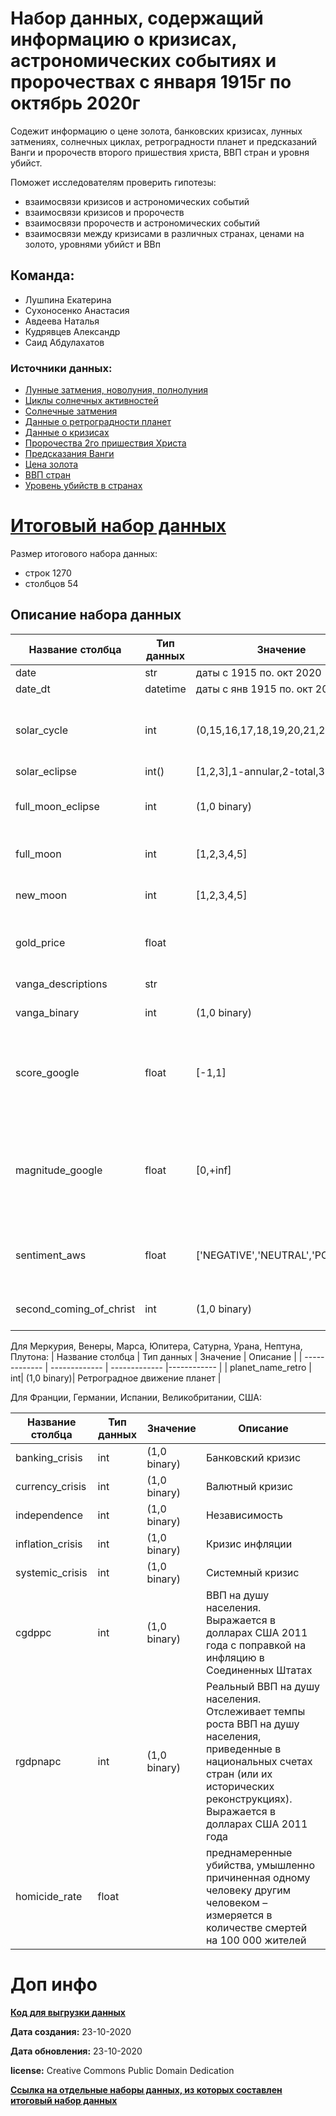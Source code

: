 # Набор данных, содержащий информацию о кризисах, астрономических событиях и пророчествах с января 1915г по октябрь 2020г
Содежит информацию о цене золота, банковских кризисах, лунных затмениях, солнечных циклах, ретроградности планет и предсказаний Ванги и пророчеств второго пришествия христа, ВВП стран и уровня убийст.

Поможет исследователям проверить гипотезы:
- взаимосвязи кризисов и астрономических событий
- взаимосвязи кризисов и пророчеств 
- взаимосвязи пророчеств и астрономических событий
- взаимосвязи между кризисами в различных странах, ценами на золото, уровнями убийст и ВВп

## Команда:
- Лушпина Екатерина
- Сухоносенко Анастасия
- Авдеева Наталья
- Кудрявцев Александр
- Саид Абдулахатов


### Источники данных:

* [Лунные затмения, новолуния, полнолуния](https://rhodesmill.org/pyephem/)
* [Циклы солнечных активностей](https://en.wikipedia.org/wiki/List_of_solar_cycles)
* [Солнечные затмения](https://eclipse.gsfc.nasa.gov/SEsearch/SEsearch.php)
* [Данные о ретроградности планет](https://ru.astro-seek.com/retrogradnye-planety-astro-kalendar-1925)
* [Данные о кризисах](https://www.hbs.edu/behavioral-finance-and-financial-stability/data/Pages/global.aspx)
* [Пророчества 2го пришествия Христа](https://en.wikipedia.org/wiki/Predictions_and_claims_for_the_Second_Coming_of_Christ)
* [Предсказания Ванги](http://www.vizagchemical.com/blog/list-baba-vanga-predictions-info-chemical-man)
* [Цена золота](https://www.macrotrends.net/1333/historical-gold-prices-100-year-chart)
* [ВВП стран](https://www.rug.nl/ggdc/historicaldevelopment/maddison)
* [Уровень убийств в странах](http://www.cgeh.nl/data#homicide)


# [Итоговый набор данных](https://github.com/NeznaikanaLune/MISIS_DS_Masters_degree_2020/blob/master/internal_competitions/01_semester/misis_dataton2020/data_storage/astro_crisis_predictions_set.csv)
Размер итогового набора данных:
- строк 1270
- столбцов 54

## Описание набора данных

| Название столбца  | Тип данных |  Значение |  Описание |
| ------------- | ------------- | ------------- |------------ |
| date  | str  |даты с 1915 по. окт 2020   |  |
| date_dt  | datetime  |даты с янв 1915 по. окт 2020   |  |
| solar_cycle  | int  |(0,15,16,17,18,19,20,21,22,23,24) | Циклы солнечной активности. 0 -нет цикла, [15:24] - номер цикла  |
| solar_eclipse | int()|[1,2,3],1-annular,2-total,3-hybrid|![](https://miro.medium.com/max/886/1*4r-zzhll42AeSyc1vqCykQ.jpeg)|
| full_moon_eclipse  | int |(1,0 binary)  | Полные лунные затмения.1-затмений,0-нет затемения |
| full_moon  | int |[1,2,3,4,5]| Количество полнолуний в месяце |
| new_moon  | int| [1,2,3,4,5]  | Количество новолуний в месяце |
| gold_price  | float| | Цена золота (с поправкой на инфляцию)за унцию|
| vanga_descriptions  | str| | Предсказания Ванги  |
| vanga_binary  | int| (1,0 binary) | Предсказания Ванги  |
| score_google  | float| [-1,1] | Google Cloud Natural Language API общая оценка эмоциональности -1 негативное,0 нейтрально, 1 позитивно  |
| magnitude_google  | float| [0,+inf] | Google Cloud Natural Language API указывает на общую силу эмоций (как положительных, так и отрицательных)  |
| sentiment_aws  | float| ['NEGATIVE','NEUTRAL','POSITIVE'] | Amazon Language API категориальная оценка эмоциональности|
| second_coming_of_christ | int| (1,0 binary)|Предсказания 2го пришествия Христа  |


Для Меркурия, Венеры, Марса, Юпитера, Сатурна, Урана, Нептуна, Плутона:
| Название столбца  | Тип данных |  Значение |  Описание |
| ------------- | ------------- | ------------- |------------ |
| planet_name_retro  | int| (1,0 binary)| Ретроградное движение планет |


Для  Франции, Германии, Испании, Великобритании, США:

| Название столбца  | Тип данных |  Значение |  Описание |
| ------------- | ------------- | ------------- |------------ |
| banking_crisis  | int|(1,0 binary)| Банковский кризис  |
| currency_crisis  | int|(1,0 binary)| Валютный кризис  |
| independence  | int|(1,0 binary) | Независимость  |
| inflation_crisis  | int|(1,0 binary) | Кризис инфляции  |
| systemic_crisis  | int|(1,0 binary)| Системный кризис  |
| cgdppc  | int|(1,0 binary)|  ВВП на душу населения. Выражается в долларах США 2011 года с поправкой на инфляцию в Соединенных Штатах |
| rgdpnapc  | int|(1,0 binary)| Реальный ВВП на душу населения. Отслеживает темпы роста ВВП на душу населения, приведенные в национальных счетах стран (или их исторических реконструкциях). Выражается в долларах США 2011 года|
| homicide_rate  | float||  преднамеренные убийства, умышленно причиненная одному человеку другим человеком – измеряется в количестве смертей на 100 000 жителей |

# Доп инфо

[**Код для выгрузки данных**](https://github.com/NeznaikanaLune/misis_dataton2020/blob/main/data_storage/Nostradamus%20.ipynb)

<p><b>Дата создания:</b>  23-10-2020</p>
<p><b>Дата обновления:</b> 23-10-2020</p>

<b>license:</b> Creative Commons Public Domain Dedication

[**Ссылка на отдельные наборы данных, из которых составлен итоговый набор данных**](https://github.com/NeznaikanaLune/misis_dataton2020/tree/main/data_storage/sub_data)


